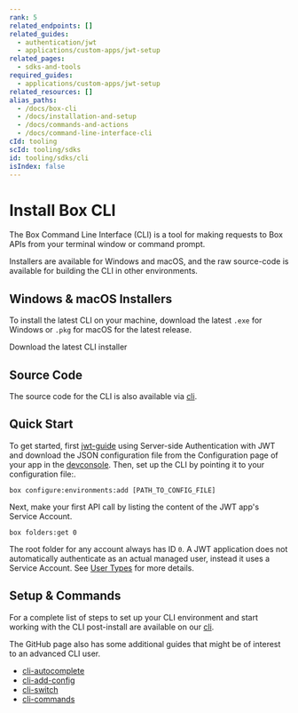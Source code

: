 ```yaml
---
rank: 5
related_endpoints: []
related_guides:
  - authentication/jwt
  - applications/custom-apps/jwt-setup
related_pages:
  - sdks-and-tools
required_guides:
  - applications/custom-apps/jwt-setup
related_resources: []
alias_paths:
  - /docs/box-cli
  - /docs/installation-and-setup
  - /docs/commands-and-actions
  - /docs/command-line-interface-cli
cId: tooling
scId: tooling/sdks
id: tooling/sdks/cli
isIndex: false
---
```

# Install Box CLI

The Box Command Line Interface (CLI) is a tool for making requests to
Box APIs from your terminal window or command prompt.

Installers are available for Windows and macOS, and the raw source-code is
available for building the CLI in other environments.

## Windows & macOS Installers

To install the latest CLI on your machine, download the latest
`.exe` for Windows or `.pkg` for macOS for the latest release.

<CTA to="https://github.com/box/boxcli/releases">
Download the latest CLI installer

</CTA>

## Source Code

The source code for the CLI is also available via [cli][cli].

## Quick Start

To get started, first [jwt-guide][jwt-guide] using Server-side
Authentication with JWT and download the JSON configuration file from the
Configuration page of your app in the [devconsole][devconsole]. Then, set
up the CLI by pointing it to your configuration file:.

```cli
box configure:environments:add [PATH_TO_CONFIG_FILE]
```

Next, make your first API call by listing the content of the JWT app's Service
Account.

```cli
box folders:get 0
```

<Message>

The root folder for any account always has ID `0`. A JWT application does not
automatically authenticate as an actual managed user, instead it uses a
Service Account. See [User Types](g://authentication/user-types) for more details.

</Message>

## Setup & Commands

For a complete list of steps to set up your CLI environment and start working
with the CLI post-install are available on our [cli][cli].

The GitHub page also has some additional guides that might be of interest to an
advanced CLI user.

* [cli-autocomplete][cli-autocomplete]
* [cli-add-config][cli-add-config]
* [cli-switch][cli-switch]
* [cli-commands][cli-commands]

[cli]: https://github.com/box/boxcli

[cli-releases]: https://github.com/box/boxcli/releases

[cli-getting-started]: https://github.com/box/boxcli#getting-started

[cli-commands]: https://github.com/box/boxcli#command-topics

[jwt-guide]: g://applications/custom-apps/jwt-setup

[devconsole]: https://app.box.com/developers/console

[cli-autocomplete]: https://github.com/box/boxcli/blob/master/docs/autocomplete.md

[cli-switch]: https://github.com/box/boxcli/blob/master/docs/configure.md#box-configureenvironmentsswitch-user-userid

[cli-add-config]: https://github.com/box/boxcli/blob/master/docs/configure.md#box-configureenvironmentsadd-path
